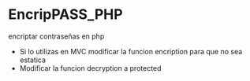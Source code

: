 # EncripPASS_PHP
encriptar contraseñas en php 

- Si lo utilizas en MVC modificar la funcion encription para que no sea estatica
- Modificar la funcion decryption a protected
